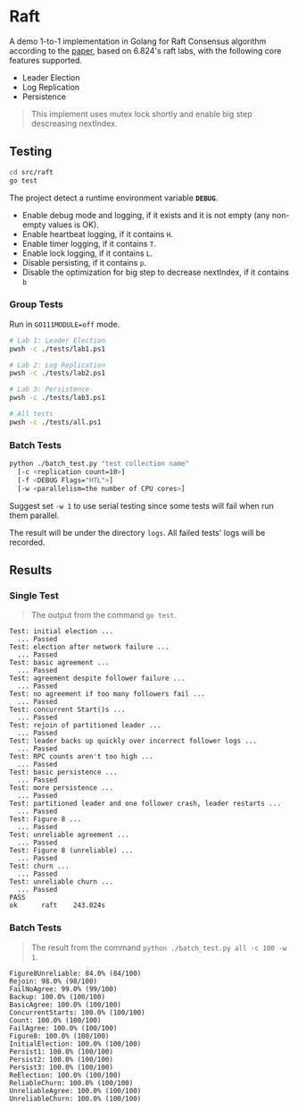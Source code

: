 # Raft

A demo 1-to-1 implementation in Golang for Raft Consensus algorithm according to the [paper](https://raft.github.io/raft.pdf), based on 6.824's raft labs, with the following core features supported.

- Leader Election
- Log Replication
- Persistence

> This implement uses mutex lock shortly and enable big step descreasing nextIndex.

## Testing

```sh
cd src/raft
go test
```

The project detect a runtime environment variable **`DEBUG`**.

- Enable debug mode and logging, if it exists and it is not empty (any non-empty values is OK).
- Enable heartbeat logging, if it contains `H`.
- Enable timer logging, if it contains `T`.
- Enable lock logging, if it contains `L`.
- Disable persisting, if it contains `p`.
- Disable the optimization for big step to decrease nextIndex, if it contains `b`

### Group Tests

Run in `GO111MODULE=off` mode.

```sh
# Lab 1: Leader Election
pwsh -c ./tests/lab1.ps1

# Lab 2: Log Replication
pwsh -c ./tests/lab2.ps1

# Lab 3: Persistence
pwsh -c ./tests/lab3.ps1

# All tests
pwsh -c ./tests/all.ps1
```

### Batch Tests

```sh
python ./batch_test.py "test collection name"
  [-c <replication count=10>]
  [-f <DEBUG Flags="HTL">]
  [-w <parallelism=the number of CPU cores>]
```

Suggest set `-w 1` to use serial testing since some tests will fail when run them parallel.

The result will be under the directory `logs`. All failed tests' logs will be recorded.

## Results

### Single Test

> The output from the command `go test`.

```
Test: initial election ...
  ... Passed
Test: election after network failure ...
  ... Passed
Test: basic agreement ...
  ... Passed
Test: agreement despite follower failure ...
  ... Passed
Test: no agreement if too many followers fail ...
  ... Passed
Test: concurrent Start()s ...
  ... Passed
Test: rejoin of partitioned leader ...
  ... Passed
Test: leader backs up quickly over incorrect follower logs ...
  ... Passed
Test: RPC counts aren't too high ...
  ... Passed
Test: basic persistence ...
  ... Passed
Test: more persistence ...
  ... Passed
Test: partitioned leader and one follower crash, leader restarts ...
  ... Passed
Test: Figure 8 ...
  ... Passed
Test: unreliable agreement ...
  ... Passed
Test: Figure 8 (unreliable) ...
  ... Passed
Test: churn ...
  ... Passed
Test: unreliable churn ...
  ... Passed
PASS
ok      raft    243.024s
```

### Batch Tests

> The result from the command `python ./batch_test.py all -c 100 -w 1`.

```
Figure8Unreliable: 84.0% (84/100)
Rejoin: 98.0% (98/100)
FailNoAgree: 99.0% (99/100)
Backup: 100.0% (100/100)
BasicAgree: 100.0% (100/100)
ConcurrentStarts: 100.0% (100/100)
Count: 100.0% (100/100)
FailAgree: 100.0% (100/100)
Figure8: 100.0% (100/100)
InitialElection: 100.0% (100/100)
Persist1: 100.0% (100/100)
Persist2: 100.0% (100/100)
Persist3: 100.0% (100/100)
ReElection: 100.0% (100/100)
ReliableChurn: 100.0% (100/100)
UnreliableAgree: 100.0% (100/100)
UnreliableChurn: 100.0% (100/100)
```
